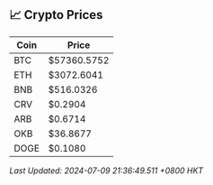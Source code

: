 ## 📈 Crypto Prices

| Coin | Price |
| ---- | ----- |
| BTC | $57360.5752 |
| ETH | $3072.6041 |
| BNB | $516.0326 |
| CRV | $0.2904 |
| ARB | $0.6714 |
| OKB | $36.8677 |
| DOGE | $0.1080 |

_Last Updated: 2024-07-09 21:36:49.511 +0800 HKT_